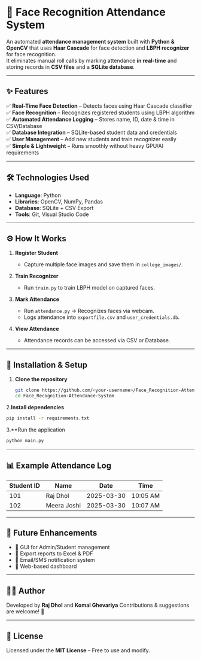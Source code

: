 # 🎯 Face Recognition Attendance System  

An automated **attendance management system** built with **Python & OpenCV** that uses **Haar Cascade** for face detection and **LBPH recognizer** for face recognition.  
It eliminates manual roll calls by marking attendance **in real-time** and storing records in **CSV files** and a **SQLite database**.  

---

## ✨ Features
✅ **Real-Time Face Detection** – Detects faces using Haar Cascade classifier  
✅ **Face Recognition** – Recognizes registered students using LBPH algorithm  
✅ **Automated Attendance Logging** – Stores name, ID, date & time in CSV/Database  
✅ **Database Integration** – SQLite-based student data and credentials  
✅ **User Management** – Add new students and train recognizer easily  
✅ **Simple & Lightweight** – Runs smoothly without heavy GPU/AI requirements  

---

## 🛠️ Technologies Used
- **Language**: Python  
- **Libraries**: OpenCV, NumPy, Pandas  
- **Database**: SQLite + CSV Export  
- **Tools**: Git, Visual Studio Code  

---

## ⚙️ How It Works
1. **Register Student**  
   - Capture multiple face images and save them in `college_images/`.  

2. **Train Recognizer**  
   - Run `train.py` to train LBPH model on captured faces.  

3. **Mark Attendance**  
   - Run `attendance.py` → Recognizes faces via webcam.  
   - Logs attendance into `exportfile.csv` and `user_credentials.db`.  

4. **View Attendance**  
   - Attendance records can be accessed via CSV or Database.  

---

## 🚀 Installation & Setup

1. **Clone the repository**
   ```bash
   git clone https://github.com/<your-username>/Face_Recognition-Attendance-System.git
   cd Face_Recognition-Attendance-System
2.**Install dependencies**
   ```bash
   pip install -r requirements.txt
```
3.**Run the application
   ```bash
  python main.py
  ```

---

## 📊 Example Attendance Log
| Student ID | Name        | Date       | Time     |
|------------|------------|------------|----------|
| 101        | Raj Dhol    | 2025-03-30 | 10:05 AM |
| 102        | Meera Joshi | 2025-03-30 | 10:07 AM |

---

## 🔮 Future Enhancements
- 📌 GUI for Admin/Student management  
- 📌 Export reports to Excel & PDF  
- 📌 Email/SMS notification system  
- 📌 Web-based dashboard  

---

## 👨‍💻 Author
Developed by **Raj Dhol**  and **Komal Ghevariya**
Contributions & suggestions are welcome! 🎉  

---

## 📜 License
Licensed under the **MIT License** – Free to use and modify.  


